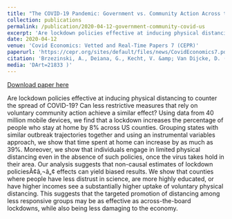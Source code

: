 ```yaml
---
title: "The COVID-19 Pandemic: Government vs. Community Action Across the United States"
collection: publications
permalink: /publication/2020-04-12-government-community-covid-us
excerpt: 'Are lockdown policies effective at inducing physical distancing to counter the spread of COVID-19? Can less restrictive measures that rely on voluntary community action achieve a similar effect? Using data from 40 million mobile devices, we find that a lockdown increases the percentage of people who stay at home by 8% across US counties. Grouping states with similar outbreak trajectories together and using an instrumental variables approach, we show that time spent at home can increase by as much as 39%. Moreover, we show that individuals engage in limited physical distancing even in the absence of such policies, once the virus takes hold in their area. Our analysis suggests that non-causal estimates of lockdown policiesĂ¢â‚¬â„¢ effects can yield biased results. We show that counties where people have less distrust in science, are more highly educated, or have higher incomes see a substantially higher uptake of voluntary physical distancing. This suggests that the targeted promotion of distancing among less responsive groups may be as effective as across-the-board lockdowns, while also being less damaging to the economy.'
date: 2020-04-12
venue: 'Covid Economics: Vetted and Real-Time Papers 7 (CEPR)'
paperurl: 'https://cepr.org/sites/default/files/news/CovidEconomics7.pdf'
citation: 'Brzezinski, A., Deiana, G., Kecht, V. &amp; Van Dijcke, D. (2020). &apos;The COVID-19 Pandemic: Government vs. Community Action Across the United States&apos;. Covid Economics: Vetted and Real-Time Papers 7. 115-156.'
media: 'DArt=21833 )'
---
```


<a href='https://cepr.org/sites/default/files/news/CovidEconomics7.pdf'>Download paper here</a>

Are lockdown policies effective at inducing physical distancing to counter the spread of COVID-19? Can less restrictive measures that rely on voluntary community action achieve a similar effect? Using data from 40 million mobile devices, we find that a lockdown increases the percentage of people who stay at home by 8% across US counties. Grouping states with similar outbreak trajectories together and using an instrumental variables approach, we show that time spent at home can increase by as much as 39%. Moreover, we show that individuals engage in limited physical distancing even in the absence of such policies, once the virus takes hold in their area. Our analysis suggests that non-causal estimates of lockdown policiesĂ¢â‚¬â„¢ effects can yield biased results. We show that counties where people have less distrust in science, are more highly educated, or have higher incomes see a substantially higher uptake of voluntary physical distancing. This suggests that the targeted promotion of distancing among less responsive groups may be as effective as across-the-board lockdowns, while also being less damaging to the economy.
